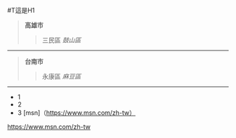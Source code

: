 #T這是H1

> **高雄市**
>>三民區
>> *鼓山區*
***
> **台南市**
>>永康區
>> *麻豆區*
***
* 1
* 2
* 3
[msn]（https://www.msn.com/zh-tw）

<https://www.msn.com/zh-tw>

